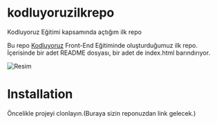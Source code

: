 # kodluyoruzilkrepo
Kodluyoruz Eğitimi kapsamında açtığım ilk repo

Bu repo [Kodluyoruz](https://www.kodluyoruz.org) Front-End Eğitiminde oluşturduğumuz ilk repo. İçerisinde bir adet README dosyası, bir adet de index.html barındırıyor.

![Resim](https://i.ibb.co/T07z1V9/github.png)

# Installation

Öncelikle projeyi clonlayın.(Buraya sizin reponuzdan link gelecek.)